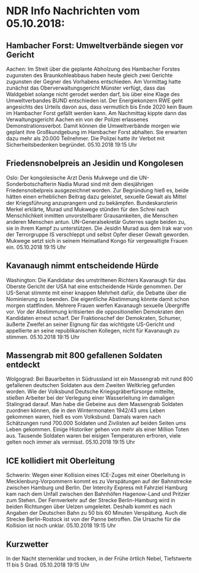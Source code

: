 # NDR Info Nachrichten vom 05.10.2018:


## Hambacher Forst: Umweltverbände siegen vor Gericht
Aachen: Im Streit über die geplante Abholzung des Hambacher Forstes zugunsten des Braunkohleabbaus haben heute gleich zwei Gerichte zugunsten der Gegner des Vorhabens entschieden. Am Vormittag hatte zunächst das Oberverwaltungsgericht Münster verfügt, dass das Waldgebiet solange nicht gerodet werden darf, bis über eine Klage des Umweltverbandes BUND entschieden ist. Der Energiekonzern RWE geht angesichts des Urteils davon aus, dass vermutlich bis Ende 2020 kein Baum im Hambacher Forst gefällt werden kann. Am Nachmittag kippte dann das Verwaltungsgericht Aachen ein von der Polizei erlassenes Demonstrationsverbot. Damit können die Umweltverbände morgen wie geplant ihre Großkundgebung im Hambacher Forst abhalten. Sie erwarten dazu mehr als 20.000 Teilnehmer. Die Polizei hatte ihr Verbot mit Sicherheitsbedenken begründet. 05.10.2018 19:15 Uhr 

## Friedensnobelpreis an Jesidin und Kongolesen
Oslo: Der kongolesische Arzt Denis Mukwege und die UN-Sonderbotschafterin Nadia Murad sind mit dem diesjährigen Friedensnobelpreis ausgezeichnet worden. Zur Begründung hieß es, beide hätten einen erheblichen Beitrag dazu geleistet, sexuelle Gewalt als Mittel der Kriegsführung anzuprangern und zu bekämpfen. Bundeskanzlerin Merkel erklärte, Murad und Mukwege stünden für den Schrei nach Menschlichkeit inmitten unvorstellbarer Grausamkeiten, die Menschen anderen Menschen antun. UN-Generalsekretär Guterres sagte beiden zu, sie in ihrem Kampf zu unterstützen. Die Jesidin Murad aus dem Irak war von der Terrorgruppe IS verschleppt und selbst Opfer dieser Gewalt geworden. Mukwege setzt sich in seinem Heimatland Kongo für vergewaltigte Frauen ein. 05.10.2018 19:15 Uhr 

## Kavanaugh nimmt entscheidende Hürde
Washington:    Die Kandidatur des umstrittenen Richters Kavanaugh für das Oberste Gericht der USA hat eine entscheidende Hürde genommen. Der US-Senat stimmte mit einer knappen Mehrheit dafür, die Debatte über die Nominierung zu beenden. Die eigentliche Abstimmung könnte damit schon morgen stattfinden. Mehrere Frauen werfen Kavanaugh sexuelle Übergriffe vor. Vor der Abstimmung kritisierten die oppositionellen Demokraten den Kandidaten erneut scharf. Der Fraktionschef der Demokraten, Schumer, äußerte Zweifel an seiner Eignung für das wichtigste US-Gericht und appellierte an seine republikanischen Kollegen, nicht für Kavanaugh zu stimmen. 05.10.2018 19:15 Uhr 

## Massengrab mit 800 gefallenen Soldaten entdeckt
Wolgograd: Bei Bauarbeiten in Südrussland ist ein Massengrab mit rund 800 gefallenen deutschen Soldaten aus dem Zweiten Weltkrieg gefunden worden. Wie der Volksbund Deutsche Kriegsgräberfürsorge mitteilte, stießen Arbeiter bei der Verlegung einer Wasserleitung im damaligen Stalingrad darauf. Man habe die Gebeine aus dem Massengrab Soldaten zuordnen können, die in den Wintermonaten 1942/43 ums Leben gekommen waren, hieß es vom Volksbund. Damals waren nach Schätzungen rund 700.000 Soldaten und Zivilisten auf beiden Seiten ums Leben gekommen. Einige Historiker gehen von mehr als einer Million Toten aus. Tausende Soldaten waren bei eisigen Temperaturen erfroren, viele gelten noch immer als vermisst. 05.10.2018 19:15 Uhr 

## ICE kollidiert mit Oberleitung
Schwerin: Wegen einer Kollision eines ICE-Zuges mit einer Oberleitung in Mecklenburg-Vorpommern kommt es zu Verspätungen auf der Bahnstrecke zwischen Hamburg und Berlin. Der Intercity Express mit Fahrziel Hamburg kam nach dem Unfall zwischen den Bahnhöfen Hagenow-Land und Pritzier zum Stehen. Der Fernverkehr auf der Strecke Berlin-Hamburg wird in beiden Richtungen über Uelzen umgeleitet. Deshalb kommt es nach Angaben der Deutschen Bahn zu 50 bis 60 Minuten Verspätung. Auch die Strecke Berlin-Rostock ist von der Panne betroffen. Die Ursache für die Kollision ist noch unklar. 05.10.2018 19:15 Uhr 

## Kurzwetter
In der Nacht sternenklar und trocken, in der Frühe örtlich Nebel, Tiefstwerte 11 bis 5 Grad. 05.10.2018 19:15 Uhr 
